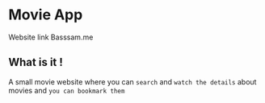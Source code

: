 # Movie App

 Website link Basssam.me

## What is it !

A small movie website where you can `search` and `watch the details` about movies and `you can bookmark them  `

